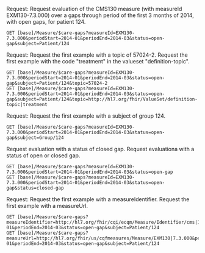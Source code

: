 
Request: Request evaluation of the CMS130 measure (with measureId EXM130-7.3.000) over a gaps through period of the first 3 months of 2014, with open gaps, for patient 124.
~~~
GET [base]/Measure/$care-gaps?measureId=EXM130-7.3.000&periodStart=2014-01&periodEnd=2014-03&status=open-gap&subject=Patient/124
~~~
Request: Request the first example with a topic of 57024-2.
Request the first example with the code "treatment" in the valueset "definition-topic".
~~~
GET [base]/Measure/$care-gaps?measureId=EXM130-7.3.000&periodStart=2014-01&periodEnd=2014-03&status=open-gap&subject=Patient/124&topic=57024-2
GET [base]/Measure/$care-gaps?measureId=EXM130-7.3.000&periodStart=2014-01&periodEnd=2014-03&status=open-gap&subject=Patient/124&topic=http://hl7.org/fhir/ValueSet/definition-topic|treatment
~~~
Request: Request the first example with a subject of group 124.
~~~
GET [base]/Measure/$care-gaps?measureId=EXM130-7.3.000&periodStart=2014-01&periodEnd=2014-03&status=open-gap&subject=Group/124
~~~
Request evaluation with a status of closed gap.
Request evaluationa with a status of open or closed gap.
~~~
GET [base]/Measure/$care-gaps?measureId=EXM130-7.3.000&periodStart=2014-01&periodEnd=2014-03&status=open-gap
GET [base]/Measure/$care-gaps?measureId=EXM130-7.3.000&periodStart=2014-01&periodEnd=2014-03&status=open-gap&status=closed-gap
~~~
Request: Request the first example with a measureIdentifier.
Request the first example with a measureUrl.
~~~
GET [base]/Measure/$care-gaps?measureIdentifier=http://hl7.org/fhir/cqi/ecqm/Measure/Identifier/cms|130&periodStart=2014-01&periodEnd=2014-03&status=open-gap&subject=Patient/124
GET [base]/Measure/$care-gaps?measureUrl=http://hl7.org/fhir/us/cqfmeasures/Measure/EXM130|7.3.000&periodStart=2014-01&periodEnd=2014-03&status=open-gap&subject=Patient/124
~~~